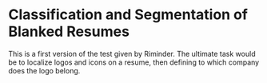 # Classification and Segmentation of Blanked Resumes

This is a first version of the test given by Riminder. 
The ultimate task would be to localize logos and icons on a resume, then defining to which company does the logo belong. 
